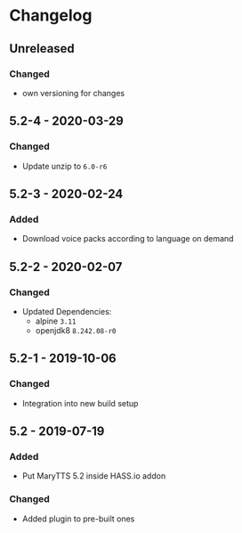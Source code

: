 # Changelog

## Unreleased

### Changed
* own versioning for changes


## 5.2-4 - 2020-03-29

### Changed
* Update unzip to `6.0-r6`


## 5.2-3 - 2020-02-24

### Added
* Download voice packs according to language on demand


## 5.2-2 - 2020-02-07

### Changed
* Updated Dependencies:
  * alpine `3.11`
  * openjdk8 `8.242.08-r0`


## 5.2-1 - 2019-10-06

### Changed
* Integration into new build setup


## 5.2 - 2019-07-19

### Added
* Put MaryTTS 5.2 inside HASS.io addon

### Changed
* Added plugin to pre-built ones
